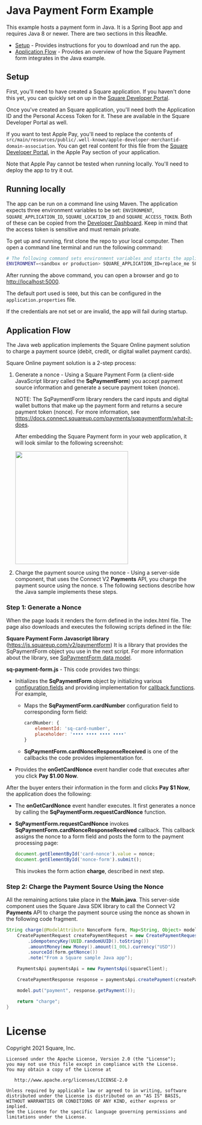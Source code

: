 # Java Payment Form Example

This example hosts a payment form in Java. It is a Spring Boot app and requires Java 8 or newer. There are two sections in this ReadMe.

* [Setup](#setup) - Provides instructions for you to download and run the app.
* [Application Flow](#application-flow) - Provides an overview of how the Square Payment form integrates in the Java example.

## Setup

First, you'll need to have created a Square application. If you haven't done this yet, you can quickly
set on up in the [Square Developer Portal](https://connect.squareup.com/apps).

Once you've created an Square application, you'll need both the Application ID and the
Personal Access Token for it. These are available in the Square Developer Portal as well.

If you want to test Apple Pay, you'll need to replace the contents of
`src/main/resources/public/.well-known/apple-developer-merchantid-domain-association`.
You can get real content for this file from the
[Square Developer Portal](https://connect.squareup.com/apps), in the Apple Pay section of your
application.

Note that Apple Pay cannot be tested when running locally. You'll need to deploy the app to try it out.


## Running locally

The app can be run on a command line using Maven. The application expects three environment variables
to be set: `ENVIRONMENT`, `SQUARE_APPLICATION_ID`, `SQUARE_LOCATION_ID` and `SQUARE_ACCESS_TOKEN`. Both of these can be copied from the
[Developer Dashboard](https://developer.squareup.com/apps). Keep in mind that the access token is
sensitive and must remain private.

To get up and running, first clone the repo to your local computer.
Then open a command line terminal and run the following command:

```bash
# The following command sets environment variables and starts the application locally:
ENVIRONMENT=<sandbox or production> SQUARE_APPLICATION_ID=replace_me SQUARE_ACCESS_TOKEN=replace_me SQUARE_LOCATION_ID=replace_me mvn spring-boot:run
```

After running the above command, you can open a browser and go to
[http://localhost:5000](http://localhost:5000).

The default port used is `5000`, but this can be configured in the `application.properties` file.

If the credentials are not set or are invalid, the app will fail during startup.


## Application Flow

The Java web application implements the Square Online payment solution to charge a payment source (debit, credit, or digital wallet payment cards).

Square Online payment solution is a 2-step process: 

1. Generate a nonce -  Using a Square Payment Form (a client-side JavaScript library 
called the **SqPaymentForm**) you accept payment source information and generate a secure payment token (nonce).

    NOTE: The SqPaymentForm library renders the card inputs and digital wallet buttons that make up the payment form and returns a secure payment token (nonce). For more information, see https://docs.connect.squareup.com/payments/sqpaymentform/what-it-does.

    After embedding the Square Payment form in your web application, it will look similar to the following screenshot:

    <img src="./PaymentFormExampleJava.png" width="300"/>

2. Charge the payment source using the nonce - Using a server-side component, that uses the Connect V2 
**Payments** API, you charge the payment source using the nonce.
s
The following sections describe how the Java sample implements these steps.

### Step 1: Generate a Nonce

When the page loads it renders the form defined in the index.html file. The page also downloads and executes the following scripts defined in the file:

 **Square Payment Form Javascript library** (https://js.squareup.com/v2/paymentform)  It is a library that provides the SqPaymentForm object you use in the next script. For more information about the library, see [SqPaymentForm data model](https://docs.connect.squareup.com/api/paymentform#navsection-paymentform). 

**sq-payment-form.js** - This code provides two things:

* Initializes the **SqPaymentForm** object by initializing various 
[configuration fields](https://docs.connect.squareup.com/api/paymentform#paymentform-configurationfields) and providing implementation for [callback functions](https://docs.connect.squareup.com/api/paymentform#_callbackfunctions_detail). For example,

    * Maps the **SqPaymentForm.cardNumber** configuration field to corresponding form field:  

        ```javascript
        cardNumber: {
            elementId: 'sq-card-number',               
            placeholder: '•••• •••• •••• ••••'
        }
        ```
    * **SqPaymentForm.cardNonceResponseReceived** is one of the callbacks the code provides implementation for. 

* Provides the **onGetCardNonce** event handler code that executes after you click **Pay $1.00 Now**.

After the buyer enters their information in the form and clicks **Pay $1 Now**, the application does the following: 

* The **onGetCardNonce** event handler executes. It first generates a nonce by calling the **SqPaymentForm.requestCardNonce** function.
* **SqPaymentForm.requestCardNonce** invokes **SqPaymentForm.cardNonceResponseReceived** callback. This callback  assigns the nonce to a form field and posts the form to the payment processing page:

    ```javascript
    document.getElementById('card-nonce').value = nonce;
    document.getElementById('nonce-form').submit();  
    ```

    This invokes the form action **charge**, described in next step.

### Step 2: Charge the Payment Source Using the Nonce 
All the remaining actions take place in the **Main.java**.  This server-side component uses the Square Java SDK library to call the Connect V2 **Payments** API to charge the payment source using the nonce as shown in the following code fragment. 
```java
String charge(@ModelAttribute NonceForm form, Map<String, Object> model) throws ApiException {
    CreatePaymentRequest createPaymentRequest = new CreatePaymentRequest()
        .idempotencyKey(UUID.randomUUID().toString())
        .amountMoney(new Money().amount(1_00L).currency("USD"))
        .sourceId(form.getNonce())
        .note("From a Square sample Java app");

    PaymentsApi paymentsApi = new PaymentsApi(squareClient);

    CreatePaymentResponse response = paymentsApi.createPayment(createPaymentRequest);

    model.put("payment", response.getPayment());

    return "charge";
}
```

# License

Copyright 2021 Square, Inc.
​
```
Licensed under the Apache License, Version 2.0 (the "License");
you may not use this file except in compliance with the License.
You may obtain a copy of the License at
​
   http://www.apache.org/licenses/LICENSE-2.0
​
Unless required by applicable law or agreed to in writing, software
distributed under the License is distributed on an "AS IS" BASIS,
WITHOUT WARRANTIES OR CONDITIONS OF ANY KIND, either express or implied.
See the License for the specific language governing permissions and
limitations under the License.
```